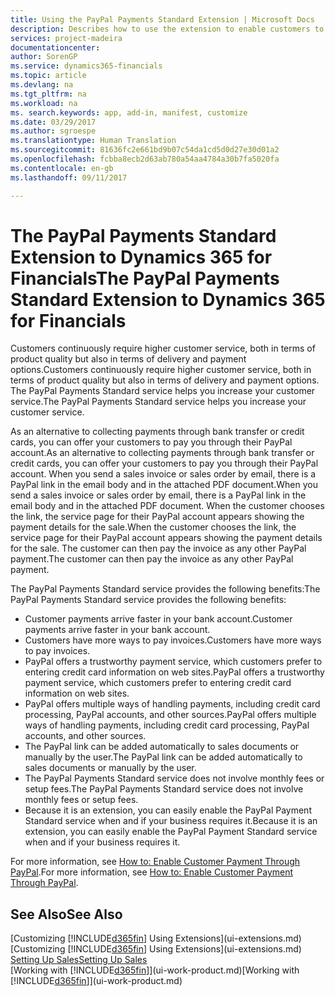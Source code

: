```yaml
---
title: Using the PayPal Payments Standard Extension | Microsoft Docs
description: Describes how to use the extension to enable customers to make payments with PayPal.
services: project-madeira
documentationcenter: 
author: SorenGP
ms.service: dynamics365-financials
ms.topic: article
ms.devlang: na
ms.tgt_pltfrm: na
ms.workload: na
ms. search.keywords: app, add-in, manifest, customize
ms.date: 03/29/2017
ms.author: sgroespe
ms.translationtype: Human Translation
ms.sourcegitcommit: 81636fc2e661bd9b07c54da1cd5d0d27e30d01a2
ms.openlocfilehash: fcbba8ecb2d63ab780a54aa4784a30b7fa5020fa
ms.contentlocale: en-gb
ms.lasthandoff: 09/11/2017

---
```

# <a name="the-paypal-payments-standard-extension-to-dynamics-365-for-financials"></a><span data-ttu-id="354e5-103">The PayPal Payments Standard Extension to Dynamics 365 for Financials</span><span class="sxs-lookup"><span data-stu-id="354e5-103">The PayPal Payments Standard Extension to Dynamics 365 for Financials</span></span>
<span data-ttu-id="354e5-104">Customers continuously require higher customer service, both in terms of product quality but also in terms of delivery and payment options.</span><span class="sxs-lookup"><span data-stu-id="354e5-104">Customers continuously require higher customer service, both in terms of product quality but also in terms of delivery and payment options.</span></span> <span data-ttu-id="354e5-105">The PayPal Payments Standard service helps you increase your customer service.</span><span class="sxs-lookup"><span data-stu-id="354e5-105">The PayPal Payments Standard service helps you increase your customer service.</span></span>

<span data-ttu-id="354e5-106">As an alternative to collecting payments through bank transfer or credit cards, you can offer your customers to pay you through their PayPal account.</span><span class="sxs-lookup"><span data-stu-id="354e5-106">As an alternative to collecting payments through bank transfer or credit cards, you can offer your customers to pay you through their PayPal account.</span></span> <span data-ttu-id="354e5-107">When you send a sales invoice or sales order by email, there is a PayPal link in the email body and in the attached PDF document.</span><span class="sxs-lookup"><span data-stu-id="354e5-107">When you send a sales invoice or sales order by email, there is a PayPal link in the email body and in the attached PDF document.</span></span> <span data-ttu-id="354e5-108">When the customer chooses the link, the service page for their PayPal account appears showing the payment details for the sale.</span><span class="sxs-lookup"><span data-stu-id="354e5-108">When the customer chooses the link, the service page for their PayPal account appears showing the payment details for the sale.</span></span> <span data-ttu-id="354e5-109">The customer can then pay the invoice as any other PayPal payment.</span><span class="sxs-lookup"><span data-stu-id="354e5-109">The customer can then pay the invoice as any other PayPal payment.</span></span>

<span data-ttu-id="354e5-110">The PayPal Payments Standard service provides the following benefits:</span><span class="sxs-lookup"><span data-stu-id="354e5-110">The PayPal Payments Standard service provides the following benefits:</span></span>

* <span data-ttu-id="354e5-111">Customer payments arrive faster in your bank account.</span><span class="sxs-lookup"><span data-stu-id="354e5-111">Customer payments arrive faster in your bank account.</span></span>
* <span data-ttu-id="354e5-112">Customers have more ways to pay invoices.</span><span class="sxs-lookup"><span data-stu-id="354e5-112">Customers have more ways to pay invoices.</span></span>
* <span data-ttu-id="354e5-113">PayPal offers a trustworthy payment service, which customers prefer to entering credit card information on web sites.</span><span class="sxs-lookup"><span data-stu-id="354e5-113">PayPal offers a trustworthy payment service, which customers prefer to entering credit card information on web sites.</span></span>
* <span data-ttu-id="354e5-114">PayPal offers multiple ways of handling payments, including credit card processing, PayPal accounts, and other sources.</span><span class="sxs-lookup"><span data-stu-id="354e5-114">PayPal offers multiple ways of handling payments, including credit card processing, PayPal accounts, and other sources.</span></span>
* <span data-ttu-id="354e5-115">The PayPal link can be added automatically to sales documents or manually by the user.</span><span class="sxs-lookup"><span data-stu-id="354e5-115">The PayPal link can be added automatically to sales documents or manually by the user.</span></span>
* <span data-ttu-id="354e5-116">The PayPal Payments Standard service does not involve monthly fees or setup fees.</span><span class="sxs-lookup"><span data-stu-id="354e5-116">The PayPal Payments Standard service does not involve monthly fees or setup fees.</span></span>
* <span data-ttu-id="354e5-117">Because it is an extension, you can easily enable the PayPal Payment Standard service when and if your business requires it.</span><span class="sxs-lookup"><span data-stu-id="354e5-117">Because it is an extension, you can easily enable the PayPal Payment Standard service when and if your business requires it.</span></span>  

<span data-ttu-id="354e5-118">For more information, see [How to: Enable Customer Payment Through PayPal](sales-how-enable-payment-service-extensions.md).</span><span class="sxs-lookup"><span data-stu-id="354e5-118">For more information, see [How to: Enable Customer Payment Through PayPal](sales-how-enable-payment-service-extensions.md).</span></span>

## <a name="see-also"></a><span data-ttu-id="354e5-119">See Also</span><span class="sxs-lookup"><span data-stu-id="354e5-119">See Also</span></span>
<span data-ttu-id="354e5-120">[Customizing [!INCLUDE[d365fin](includes/d365fin_md.md)] Using Extensions](ui-extensions.md)</span><span class="sxs-lookup"><span data-stu-id="354e5-120">[Customizing [!INCLUDE[d365fin](includes/d365fin_md.md)] Using Extensions](ui-extensions.md)</span></span>  
[<span data-ttu-id="354e5-121">Setting Up Sales</span><span class="sxs-lookup"><span data-stu-id="354e5-121">Setting Up Sales</span></span>](sales-setup-sales.md)  
<span data-ttu-id="354e5-122">[Working with [!INCLUDE[d365fin](includes/d365fin_md.md)]](ui-work-product.md)</span><span class="sxs-lookup"><span data-stu-id="354e5-122">[Working with [!INCLUDE[d365fin](includes/d365fin_md.md)]](ui-work-product.md)</span></span>

